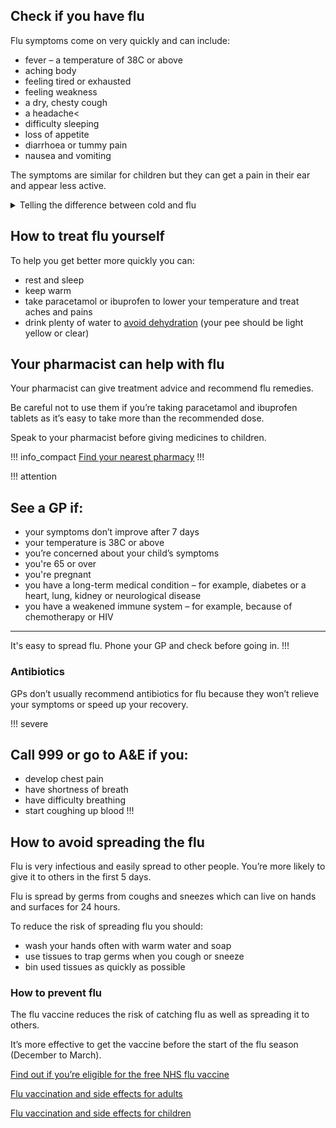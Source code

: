 ## Check if you have flu

Flu symptoms come on very quickly and can include:

- fever – a temperature of 38C or above
- aching body
- feeling tired or exhausted
- feeling weakness
- a dry, chesty cough
- a headache<
- difficulty sleeping
- loss of appetite
- diarrhoea or tummy pain
- nausea and vomiting
  
The symptoms are similar for children but they can get a pain in their ear and appear less active.

<article class="full-width">
  <details>
    <summary>
      <span class="details__summary">Telling the difference between cold and flu</span>
    </summary>
    <div>
      <p>Cold and flu symptoms are similar but flu tends to be more severe:</p>
      <table class="table--compare">
        <thead>
          <tr>
            <th>Cold</th>
            <th>Flu</th>
          </tr>
        </thead>
        <tbody>
          <tr>
            <td>Appears gradually</td>
            <td>Appears quickly within a few hours</td>
          </tr>
          <tr>
            <td>Affects mainly your nose and throat</td>
            <td>Affects more than just your throat and nose</td>
          </tr>
          <tr>
            <td>Makes you feel unwell but you’re ok to carry on as normal - eg go to work</td>
            <td>Makes you feel exhausted and too unwell to carry on as normal</td>
          </tr>
        </tbody>
      </table>
      <table class="table--compare" aria-hidden="true" role="presentation">
        <thead>
          <tr>
            <th>Cold</th>
            <th>Flu</th>
          </tr>
        </thead>
        <tbody>
          <tr>
            <td>Appears gradually</td>
            <td>Appears quickly within a few hours</td>
          </tr>
          <tr>
            <td>Affects mainly your nose and throat</td>
            <td>Affects more than just your throat and nose</td>
          </tr>
          <tr>
            <td>Makes you feel unwell but you’re ok to carry on as normal - eg go to work</td>
            <td>Makes you feel exhausted and too unwell to carry on as normal</td>
          </tr>
        </tbody>
      </table>
    </div>
  </details>
</article>

## How to treat flu yourself

To help you get better more quickly you can:

- rest and sleep
- keep warm
- take paracetamol or ibuprofen to lower your temperature and treat aches and pains
- drink plenty of water to [avoid dehydration](http://www.nhs.uk/Conditions/dehydration/Pages/Introduction.aspx) (your pee should be light yellow or clear)

## Your pharmacist can help with flu 

Your pharmacist can give treatment advice and recommend flu remedies. 

Be careful not to use them if you’re taking paracetamol and ibuprofen tablets as it’s easy to take more than the recommended dose. 

Speak to your pharmacist before giving medicines to children. 

!!! info_compact
  [Find your nearest pharmacy](https://beta.nhs.uk/finders/find-help)
!!!

!!! attention
  ## See a GP if: 

  - your symptoms don’t improve after 7 days
  - your temperature is 38C or above
  - you’re concerned about your child’s symptoms 
  - you're 65 or over
  - you're pregnant 
  - you have a long-term medical condition – for example, diabetes or a heart, lung, kidney or neurological disease
  - you have a weakened immune system – for example, because of chemotherapy or HIV
  <hr>
  
  It's easy to spread flu. Phone your GP and check before going in.
!!!

### Antibiotics

GPs don’t usually recommend antibiotics for flu because they won’t relieve your symptoms or speed up your recovery.

!!! severe
  ## Call 999 or go to A&E if you: 
  - develop chest pain
  - have shortness of breath 
  - have difficulty breathing  
  - start coughing up blood
!!!

## How to avoid spreading the flu 

Flu is very infectious and easily spread to other people. You’re more likely to give it to others in the first 5 days.

Flu is spread by germs from coughs and sneezes which can live on hands and surfaces for 24 hours.

To reduce the risk of spreading flu you should:

- wash your hands often with warm water and soap
- use tissues to trap germs when you cough or sneeze
- bin used tissues as quickly as possible

### How to prevent flu

The flu vaccine reduces the risk of catching flu as well as spreading it to others. 

It’s more effective to get the vaccine before the start of the flu season (December to March).

[Find out if you’re eligible for the free NHS flu  vaccine](http://www.nhs.uk/Conditions/vaccinations/Pages/who-should-have-flu-vaccine.aspx)

[Flu vaccination and side effects for adults](http://www.nhs.uk/conditions/vaccinations/pages/flu-influenza-vaccine.aspx)

[Flu vaccination and side effects for children](http://www.nhs.uk/conditions/vaccinations/pages/child-flu-vaccine.aspx)